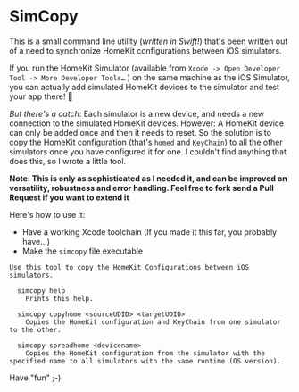 # SimCopy

This is a small command line utility (*written in Swift!*) that's been written out of a need to synchronize HomeKit configurations between iOS simulators.

If you run the HomeKit Simulator (available from `Xcode -> Open Developer Tool -> More Developer Tools…` ) on the same machine as the iOS Simulator, you can actually add simulated HomeKit devices to the simulator and test your app there! 🎉

*But there's a catch*: Each simulator is a new device, and needs a new connection to the simulated HomeKit devices. However: A HomeKit device can only be added once and then it needs to reset. So the solution is to copy the HomeKit configuration (that's `homed` and `KeyChain`) to all the other simulators once you have configured it for one. I couldn't find anything that does this, so I wrote a little tool.

**Note: This is only as sophisticated as I needed it, and can be improved on versatility, robustness and error handling. Feel free to fork send a Pull Request if you want to extend it**

Here's how to use it:

- Have a working Xcode toolchain (If you made it this far, you probably have…)
- Make the `simcopy` file executable

```
Use this tool to copy the HomeKit Configurations between iOS simulators.

  simcopy help
    Prints this help.

  simcopy copyhome <sourceUDID> <targetUDID>
    Copies the HomeKit configuration and KeyChain from one simulator to the other.

  simcopy spreadhome <devicename>
    Copies the HomeKit configuration from the simulator with the specified name to all simulators with the same runtime (OS version).
```

Have "fun" ;-)
